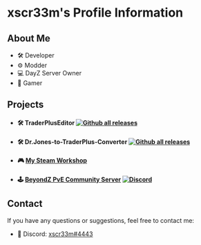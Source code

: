 <!--
**xscr33m/xscr33m** is a ✨ _special_ ✨ repository because its `README.md` (this file) appears on your GitHub profile.
-->

# xscr33m's Profile Information

## About Me
- 🛠️ Developer
- ⚙️ Modder
- 💻 DayZ Server Owner
- 👾 Gamer


## Projects
- #### 🛠️ TraderPlusEditor [![Github all releases](https://img.shields.io/github/downloads/xscr33m/TraderPlusEditor/total.svg)](https://GitHub.com/xscr33m/TraderPlusEditor/releases/)  
- #### 🛠️ Dr.Jones-to-TraderPlus-Converter [![Github all releases](https://img.shields.io/github/downloads/xscr33m/Dr.Jones-to-TraderPlus-Converter/total.svg)](https://GitHub.com/xscr33m/Dr.Jones-to-TraderPlus-Converter/releases/)  
- #### 🎮 [My Steam Workshop](https://steamcommunity.com/id/xscr33m/myworkshopfiles/?appid=221100)
- #### 🕹️ [BeyondZ PvE Community Server](https://top-games.net/dayz/beyondz) [![Discord](https://img.shields.io/discord/1102440447835648124)](https://discord.com/invite/PasvscT4Nh)


## Contact
If you have any questions or suggestions, feel free to contact me:
- 💬 Discord: [xscr33m#4443](https://discord.gg/PasvscT4Nh)
